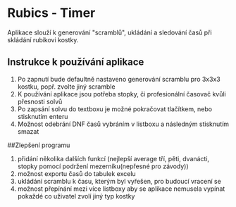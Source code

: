 # Rubics - Timer
Aplikace slouží k generování "scramblů", ukládání a sledování časů při skládání rubikovi kostky.

## Instrukce k používání aplikace
1) Po zapnutí bude defaultně nastaveno generování scramblu pro 3x3x3 kostku, popř. zvolte jiný scramble
2) K používání aplikace jsou potřeba stopky, či profesionální časovač kvůli přesnosti solvů
3) Po zapsání solvu do textboxu je možné pokračovat tlačítkem, nebo stisknutím enteru
4) Možnost odebrání DNF časů vybráním v listboxu a následným stisknutím smazat

##Zlepšení programu
1) přidání několika dalších funkcí (nejlepší average tří, pěti, dvanácti, stopky pomocí podržení mezerníku(nepřesné pro závody))
2) možnost exportu časů do tabulek excelu
3) ukládání scramblu k času, kterým byl vyřešen, pro budoucí vracení se
4) možnost přepínání mezi více listboxy aby se aplikace nemusela vypínat pokaždé co uživatel zvolí jiný typ kostky



